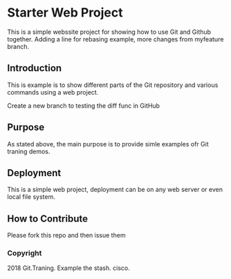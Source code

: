 # Starter Web Project

This is a simple webssite project for showing how to use Git and Github together. Adding a line for rebasing example, more changes from myfeature branch.

## Introduction

This is example is to show different parts of the Git repository and various commands using a web project.

Create a new branch to testing the diff func in GitHub

## Purpose

As stated above, the main purpose is to provide simle examples ofr Git traning demos.
## Deployment
This is a simple web project, deployment can be on any web server or even local file system.

## How to Contribute

Please fork this repo and then issue them

### Copyright

2018 Git.Traning. Example the stash. cisco.
